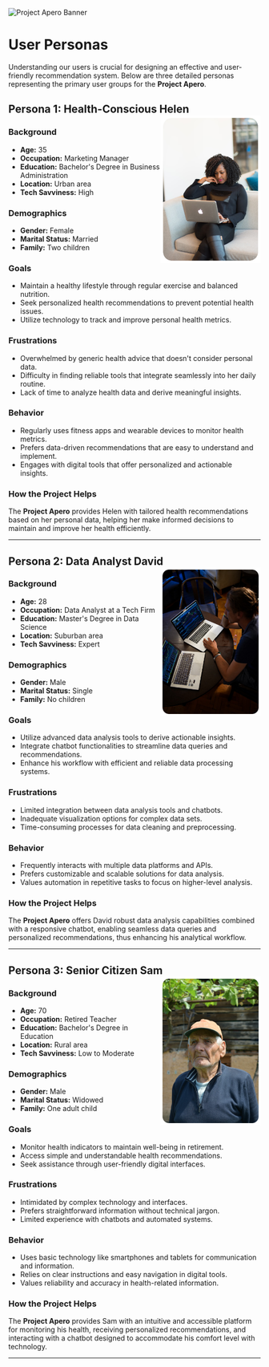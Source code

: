 ![Project Apero Banner](./.ASP_Banner.png)

# **User Personas**

Understanding our users is crucial for designing an effective and user-friendly recommendation system. Below are three detailed personas representing the primary user groups for the **Project Apero**.

## **Persona 1: Health-Conscious Helen** <img src="./_helen.png" alt="Health-Conscious Helen" width="200" align="right">

### **Background**
- **Age:** 35
- **Occupation:** Marketing Manager
- **Education:** Bachelor's Degree in Business Administration
- **Location:** Urban area
- **Tech Savviness:** High

### **Demographics**
- **Gender:** Female
- **Marital Status:** Married
- **Family:** Two children

### **Goals**
- Maintain a healthy lifestyle through regular exercise and balanced nutrition.
- Seek personalized health recommendations to prevent potential health issues.
- Utilize technology to track and improve personal health metrics.

### **Frustrations**
- Overwhelmed by generic health advice that doesn't consider personal data.
- Difficulty in finding reliable tools that integrate seamlessly into her daily routine.
- Lack of time to analyze health data and derive meaningful insights.

### **Behavior**
- Regularly uses fitness apps and wearable devices to monitor health metrics.
- Prefers data-driven recommendations that are easy to understand and implement.
- Engages with digital tools that offer personalized and actionable insights.

### **How the Project Helps**
The **Project Apero** provides Helen with tailored health recommendations based on her personal data, helping her make informed decisions to maintain and improve her health efficiently.

---

## **Persona 2: Data Analyst David**  <img src="./_david.png" alt="Data Analyst David" width="200" align="right">

### **Background**
- **Age:** 28
- **Occupation:** Data Analyst at a Tech Firm
- **Education:** Master's Degree in Data Science
- **Location:** Suburban area
- **Tech Savviness:** Expert

### **Demographics**
- **Gender:** Male
- **Marital Status:** Single
- **Family:** No children

### **Goals**
- Utilize advanced data analysis tools to derive actionable insights.
- Integrate chatbot functionalities to streamline data queries and recommendations.
- Enhance his workflow with efficient and reliable data processing systems.

### **Frustrations**
- Limited integration between data analysis tools and chatbots.
- Inadequate visualization options for complex data sets.
- Time-consuming processes for data cleaning and preprocessing.

### **Behavior**
- Frequently interacts with multiple data platforms and APIs.
- Prefers customizable and scalable solutions for data analysis.
- Values automation in repetitive tasks to focus on higher-level analysis.

### **How the Project Helps**
The **Project Apero** offers David robust data analysis capabilities combined with a responsive chatbot, enabling seamless data queries and personalized recommendations, thus enhancing his analytical workflow.

---

## **Persona 3: Senior Citizen Sam** <img src="./_sam.png" alt="Senior Citizen Sam" width="200" align="right">

### **Background**
- **Age:** 70
- **Occupation:** Retired Teacher
- **Education:** Bachelor's Degree in Education
- **Location:** Rural area
- **Tech Savviness:** Low to Moderate

### **Demographics**
- **Gender:** Male
- **Marital Status:** Widowed
- **Family:** One adult child

### **Goals**
- Monitor health indicators to maintain well-being in retirement.
- Access simple and understandable health recommendations.
- Seek assistance through user-friendly digital interfaces.

### **Frustrations**
- Intimidated by complex technology and interfaces.
- Prefers straightforward information without technical jargon.
- Limited experience with chatbots and automated systems.

### **Behavior**
- Uses basic technology like smartphones and tablets for communication and information.
- Relies on clear instructions and easy navigation in digital tools.
- Values reliability and accuracy in health-related information.

### **How the Project Helps**
The **Project Apero** provides Sam with an intuitive and accessible platform for monitoring his health, receiving personalized recommendations, and interacting with a chatbot designed to accommodate his comfort level with technology.

---
